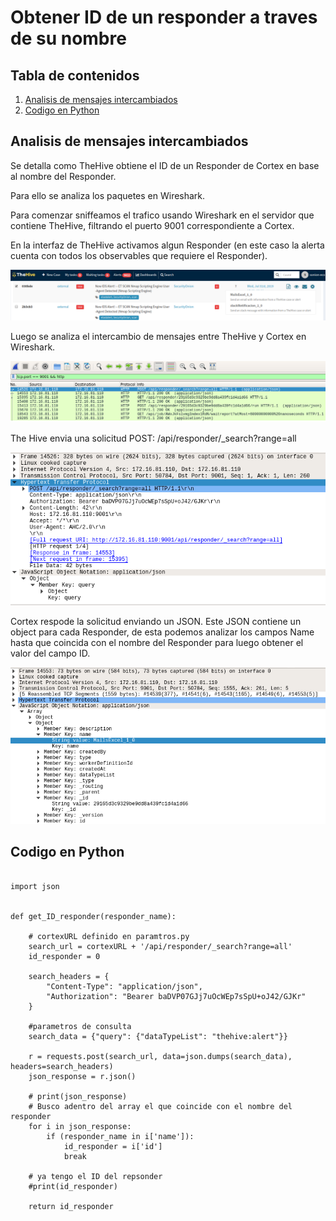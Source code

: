 # Obtener ID de un responder a traves de su nombre

## Tabla de contenidos

1. [Analisis de mensajes intercambiados](#analisis-de-mensajes-intercambiados)
2. [Codigo en Python](#codigo-en-python)


## Analisis de mensajes intercambiados

Se detalla como TheHive obtiene el ID de un Responder de Cortex en base al 
nombre del Responder.

Para ello se analiza los paquetes en Wireshark.

Para comenzar sniffeamos el trafico usando Wireshark en el servidor que
contiene TheHive, filtrando el puerto 9001 correspondiente a Cortex.

En la interfaz de TheHive activamos algun Responder (en este caso la alerta cuenta
con todos los observables que requiere el Responder).


![](imagenes/obtener_ID_responder_1.png)


Luego se analiza el intercambio de mensajes entre TheHive y Cortex en Wireshark.


![](imagenes/obtener_ID_responder_2.png)


The Hive envia una solicitud POST: /api/responder/_search?range=all 


![](imagenes/obtener_ID_responder_3.png)


Cortex respode la solicitud enviando un JSON. Este JSON contiene un object para
cada Responder, de esta podemos analizar los campos Name hasta que coincida con
el nombre del Responder para luego obtener el valor del campo ID.


![](imagenes/obtener_ID_responder_4.png)


## Codigo en Python

```

import json


def get_ID_responder(responder_name):

    # cortexURL definido en paramtros.py
    search_url = cortexURL + '/api/responder/_search?range=all'
    id_responder = 0

    search_headers = {
        "Content-Type": "application/json",
        "Authorization": "Bearer baDVP07GJj7uOcWEp7sSpU+oJ42/GJKr"
    }

    #parametros de consulta
    search_data = {"query": {"dataTypeList": "thehive:alert"}}

    r = requests.post(search_url, data=json.dumps(search_data), headers=search_headers)
    json_response = r.json()

    # print(json_response)
    # Busco adentro del array el que coincide con el nombre del responder
    for i in json_response:
        if (responder_name in i['name']):
            id_responder = i['id']
            break

    # ya tengo el ID del repsonder
    #print(id_responder)

    return id_responder




